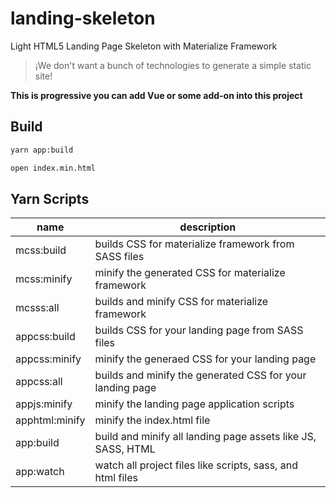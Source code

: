 # landing-skeleton
Light HTML5 Landing Page Skeleton with Materialize Framework

> ¡We don't want a bunch of technologies to generate a simple static site!

**This is progressive you can add Vue or some add-on into this project**

## Build
```bash
yarn app:build

open index.min.html
```

## Yarn Scripts

name|description
-|-
mcss:build|builds CSS for materialize framework from SASS files
mcss:minify|minify the generated CSS for materialize framework
mcsss:all|builds and minify CSS for materialize framework
appcss:build|builds CSS for your landing page from SASS files
appcss:minify|minify the generaed CSS for your landing page
appcss:all|builds and minify the generated CSS for your landing page
appjs:minify|minify the landing page application scripts
apphtml:minify|minify the index.html file
app:build|build and minify all landing page assets like JS, SASS, HTML
app:watch|watch all project files like scripts, sass, and html files
